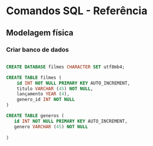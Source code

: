 # Comandos SQL - Referência
<!-- __________________________________________ -->
## Modelagem física

### Criar banco de dados

```sql

CREATE DATABASE filmes CHARACTER SET utf8mb4;

```
<!-- -->



```sql
CREATE TABLE filmes (
    id INT NOT NULL PRIMARY KEY AUTO_INCREMENT,
    titulo VARCHAR (45) NOT NULL,
    lançamento YEAR (4),
    genero_id INT NOT NULL
)
```


<!--  -->
 

 ```sql
CREATE TABLE generos (
    id INT NOT NULL PRIMARY KEY AUTO_INCREMENT,
    genero VARCHAR (45) NOT NULL
  
)
```



